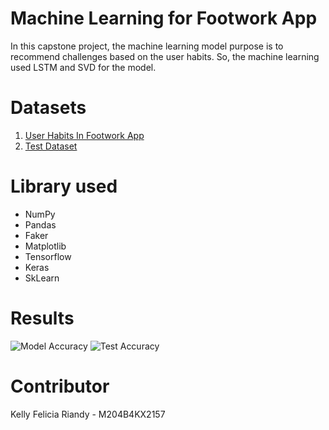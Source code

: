 # Machine Learning for Footwork App
In this capstone project, the machine learning model purpose is to recommend challenges based on the user habits. So, the machine learning used LSTM and SVD for the model.

# Datasets
1. [User Habits In Footwork App](https://www.kaggle.com/datasets/kelleh/user-habits-in-footwork/data)
2. [Test Dataset](https://www.kaggle.com/datasets/kelleh/carbon-emission-and-distance-of-user-habits/data)

# Library used
- NumPy
- Pandas
- Faker
- Matplotlib
- Tensorflow
- Keras
- SkLearn

# Results
![Model Accuracy](https://github.com/kellyfelicia/FootworkChallenge/blob/master/results/Screenshot%202024-12-12%20104609.png)
![Test Accuracy](https://github.com/kellyfelicia/FootworkChallenge/blob/master/results/Screenshot%202024-12-12%20104623.png)

# Contributor
Kelly Felicia Riandy - M204B4KX2157
